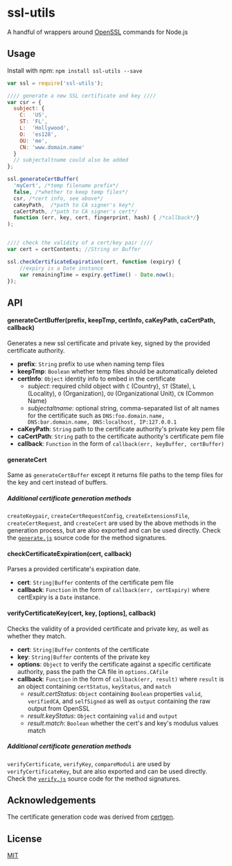 ssl-utils
=========

A handful of wrappers around [OpenSSL](http://www.openssl.org/) commands for Node.js

Usage
-----
Install with npm: `npm install ssl-utils --save`

```js
var ssl = require('ssl-utils');

//// generate a new SSL certificate and key ////
var csr = {
  subject: {
    C:  'US',
    ST: 'FL',
    L:  'Hollywood',
    O:  'es128',
    OU: 'me',
    CN: 'www.domain.name'
  }
  // subjectaltname could also be added
};

ssl.generateCertBuffer(
  'myCert', /*temp filename prefix*/
  false, /*whether to keep temp files*/
  csr, /*cert info, see above*/
  caKeyPath,  /*path to CA signer's key*/
  caCertPath, /*path to CA signer's cert*/
  function (err, key, cert, fingerprint, hash) { /*callback*/}
);


//// check the validity of a cert/key pair ////
var cert = certContents; //String or Buffer

ssl.checkCertificateExpiration(cert, function (expiry) {
    //expiry is a Date instance
    var remainingTime = expiry.getTime() - Date.now();
});
```


API
---
#### generateCertBuffer(prefix, keepTmp, certInfo, caKeyPath, caCertPath, callback)
Generates a new ssl certificate and private key, signed by the provided certificate authority.

* __prefix__: `String` prefix to use when naming temp files
* __keepTmp__: `Boolean` whether temp files should be automatically deleted
* __certInfo__: `Object` identity info to embed in the certificate
  * _subject_: required child object with
               `C` (Country), `ST` (State), `L` (Locality),
               `O` (Organization), `OU` (Organizational Unit),
               `CN` (Common Name)
  * _subjectaltname_: optional string, comma-separated list of alt names for the certificate such
                      as `DNS:foo.domain.name, DNS:bar.domain.name, DNS:localhost, IP:127.0.0.1`
* __caKeyPath__:  `String` path to the certificate authority's private key pem file
* __caCertPath__: `String` path to the certificate authority's certificate pem file
* __callback__: `Function` in the form of `callback(err, keyBuffer, certBuffer)`

#### generateCert
Same as `generateCertBuffer` except it returns file paths to the temp files for the key and cert
instead of buffers.

##### _Additional certificate generation methods_
`createKeypair`, `createCertRequestConfig`, `createExtensionsFile`, `createCertRequest`, and
`createCert` are used by the above methods in the generation process, but are also exported and
can be used directly. Check the
[`generate.js`](https://github.com/es128/ssl-utils/blob/master/lib/generate.js) source code for
the method signatures.

#### checkCertificateExpiration(cert, callback)
Parses a provided certificate's expiration date.

* __cert__: `String|Buffer` contents of the certificate pem file
* __callback__: `Function` in the form of `callback(err, certExpiry)` where certExpiry is a `Date`
                instance.

#### verifyCertificateKey(cert, key, [options], callback)
Checks the validity of a provided certificate and private key, as well as whether they match.

* __cert__: `String|Buffer` contents of the certificate
* __key__:  `String|Buffer` contents of the private key
* __options__: `Object` to verify the certificate against a specific certificate authority, pass
               the path the CA file in `options.CAfile`
* __callback__: `Function` in the form of `callback(err, result)` where `result` is an object
                containing `certStatus`, `keyStatus`, and `match`
  * _result.certStatus_: `Object` containing `Boolean` properties  `valid`, `verifiedCA`, and
                         `selfSigned` as well as `output` containing the raw output from OpenSSL
  * _result.keyStatus_:  `Object` containing `valid` and `output`
  * _result.match_: `Boolean` whether the cert's and key's modulus values match

##### _Additional certificate generation methods_
`verifyCertificate`, `verifyKey`, `compareModuli` are used by `verifyCertificateKey`, but are also
exported and can be used directly. Check the
[`verify.js`](https://github.com/es128/ssl-utils/blob/master/lib/verify.js) source code for
the method signatures.


Acknowledgements
----------------
The certificate generation code was derived from [certgen](https://github.com/bcle/certgen).


License
-------
[MIT](https://raw.github.com/es128/ssl-utils/master/LICENSE)

